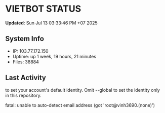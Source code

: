 # VIETBOT STATUS
**Updated**: Sun Jul 13 03:33:46 PM +07 2025

## System Info
- IP: 103.77.172.150
- Uptime: up 1 week, 19 hours, 21 minutes
- Files: 38884

## Last Activity

to set your account's default identity.
Omit --global to set the identity only in this repository.

fatal: unable to auto-detect email address (got 'root@vinh3690.(none)')
